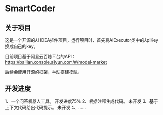 # SmartCoder

## 关于项目

这是一个开源的AI IDEA插件项目，运行项目时，首先将AiExecutor类中的ApiKey换成自己的key。

目前项目基于阿里云百炼平台的API： https://bailian.console.aliyun.com/#/model-market

后续会使用开源的框架，手动搭建模型。

## 开发进度

1、一个问答机器人工具。 开发进度75%
2、根据注释生成代码。 未开发
3、基于上下文代码给出代码提示。 未开发
4、......